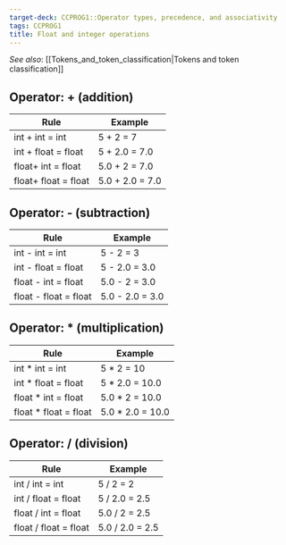 ```yaml
---
target-deck: CCPROG1::Operator types, precedence, and associativity
tags: CCPROG1
title: Float and integer operations
---
```


*See also*: [[Tokens_and_token_classification|Tokens and token classification]]

## Operator: + (addition)

|**Rule**|**Example**|
|---|---|
|int + int = int|5 + 2 = 7|
|int + float = float|5 + 2.0 = 7.0|
|float+ int = float|5.0 + 2 = 7.0|
|float+ float = float|5.0 + 2.0 = 7.0|

<!--ID: 1694694364128-->

## Operator: - (subtraction)

|**Rule**|**Example**|
|---|---|
|int - int = int|5 - 2 = 3|
|int - float = float|5 - 2.0 = 3.0|
|float - int = float|5.0 - 2 = 3.0|
|float - float = float|5.0 - 2.0 = 3.0|

<!--ID: 1694694364132-->

## Operator: * (multiplication)

|**Rule**|**Example**|
|---|---|
|int * int = int|5 * 2 = 10|
|int * float = float|5 * 2.0 = 10.0|
|float * int = float|5.0 * 2 = 10.0|
|float * float = float|5.0 * 2.0 = 10.0|

<!--ID: 1694694364135-->

## Operator: / (division)

|**Rule**|**Example**|
|---|---|
|int / int = int|5 / 2 = 2|
|int / float = float|5 / 2.0 = 2.5|
|float / int = float|5.0 / 2 = 2.5|
|float / float = float|5.0 / 2.0 = 2.5|

<!--ID: 1694694364138-->
